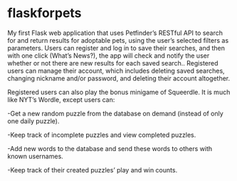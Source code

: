 # flaskforpets

My first Flask web application that uses Petfinder’s RESTful API to search for and return results for adoptable pets, using the user’s selected filters as parameters.
Users can register and log in to save their searches, and then with one click (What’s News?), the app will check and notify the user whether or not there are new results for each saved search..
Registered users can manage their account, which includes deleting saved searches, changing nickname and/or password, and deleting their account altogether.

Registered users can also play the bonus minigame of Squeerdle. It is much like NYT’s Wordle, except users can:

  -Get a new random puzzle from the database on demand (instead of only one daily puzzle).
  
  -Keep track of incomplete puzzles and view completed puzzles.
  
  -Add new words to the database and send these words to others with known usernames.
  
  -Keep track of their created puzzles’ play and win counts.

